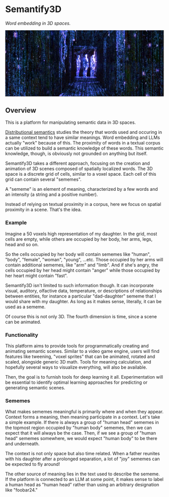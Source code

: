 # Semantify3D

_Word embedding in 3D spaces._

![blue matrix](https://raw.githubusercontent.com/botbreeder/Semantify3D/main/bm.jpg)

## Overview

This is a platform for manipulating semantic data in 3D spaces.

[Distributional semantics](https://en.wikipedia.org/wiki/Distributional_semantics) studies the theory that words used and occuring in a same context tend to have similar meanings. Word embedding and LLMs actually "work" because of this. The proximity of words in a textual corpus can be utilized to build a semantic knowledge of these words. This semantic knowledge, though, is obviously not grounded on anything but itself.

Semantify3D takes a different approach, focusing on the creation and animation of 3D scenes composed of spatially localized words. The 3D space is a discrete grid of cells, similar to a voxel space. Each cell of this grid can contain several "sememes".

A "sememe" is an element of meaning, characterized by a few words and an intensity (a string and a positive number).

Instead of relying on textual proximity in a corpus, here we focus on spatial proximity in a scene. That's the idea.

### Example

Imagine a 50 voxels high representation of my daughter. In the grid, most cells are empty, while others are occupied by her body, her arms, legs, head and so on.

So the cells occupied by her body will contain sememes like "human", "body", "female", "woman", "young", ...etc. Those occupied by her arms will contain additional sememes, like "arm" and "limb". And if she's angry, the cells occupied by her head might contain "anger" while those occupied by her heart might contain "fast". 

Semantify3D isn't limited to such information though. It can incorporate visual, auditory, olfactive data, temperature, or descriptions of relationships between entities, for instance a particular "dad-daughter" sememe that I would share with my daughter. As long as it makes sense, literally, it can be used as a sememe.

Of course this is not only 3D. The fourth dimension is time, since a scene can be animated.

### Functionality

This platform aims to provide tools for programmatically creating and animating semantic scenes. Similar to a video game engine, users will find features like tweening, "voxel sprites" that can be animated, rotated and scaled, alongside generic 3D math. Tools for meaning calculation, and hopefully several ways to visualize everything, will also be available.

Then, the goal is to furnish tools for deep learning it all. Experimentation will be essential to identify optimal learning approaches for predicting or generating semantic scenes.

### Sememes

What makes sememes meaningful is primarily where and when they appear. Context forms a meaning, then meaning participate in a context. Let's take a simple example. If there is always a group of "human head" sememes in the topmost region occupied by "human body" sememes, then we can expect that it will always be the case. Then, if we see a group of "human head" sememes somewhere, we would expect "human body" to be there and underneath.

The context is not only space but also time related. When a father reunites with his daughter after a prolonged separation, a lot of "joy" sememes can be expected to fly around!

The other source of meaning lies in the text used to describe the sememe. If the platform is connected to an LLM at some point, it makes sense to label a human head as "human head" rather than using an arbitrary designation like "foobar24."







